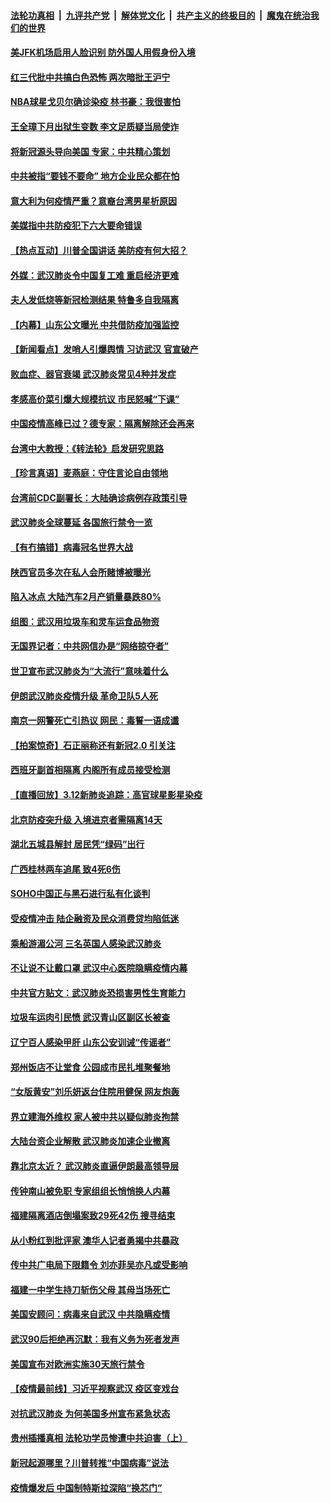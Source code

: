 ####  [法轮功真相](../../../../basic/blob/master/README.md?t=03130726) &nbsp;|&nbsp; [九评共产党](../../../../9ping.md/blob/master/README.md?t=03130726) &nbsp;|&nbsp; [解体党文化](../../../../jtdwh.md/blob/master/README.md?t=03130726)  &nbsp;|&nbsp; [共产主义的终极目的](../../../../gczydzjmd.md/blob/master/README.md?t=03130726) &nbsp;|&nbsp; [魔鬼在统治我们的世界](../../../../mgztzwmdsj.md/blob/master/README.md?t=03130726) 

#### [美JFK机场启用人脸识别 防外国人用假身份入境](../pages/nsc413/n11936511.md?t=03130726) 

#### [红三代批中共搞白色恐怖 两次暗批王沪宁](../pages/nsc413/n11936325.md?t=03130726) 

#### [NBA球星戈贝尔确诊染疫 林书豪：我很害怕](../pages/nsc413/n11936430.md?t=03130726) 

#### [王全璋下月出狱生变数 李文足质疑当局使诈](../pages/nsc413/n11936535.md?t=03130726) 

#### [将新冠源头导向美国 专家：中共精心策划](../pages/nsc413/n11936432.md?t=03130726) 

#### [中共被指“要钱不要命” 地方企业民众都在怕](../pages/nsc413/n11936481.md?t=03130726) 

#### [意大利为何疫情严重？意裔台湾男星析原因](../pages/nsc413/n11936148.md?t=03130726) 

#### [美媒指中共防疫犯下六大要命错误](../pages/nsc413/n11936270.md?t=03130726) 

#### [【热点互动】川普全国讲话 美防疫有何大招？](../pages/nsc413/n11936288.md?t=03130726) 

#### [外媒：武汉肺炎令中国复工难 重启经济更难](../pages/nsc413/n11936267.md?t=03130726) 

#### [夫人发低烧等新冠检测结果 特鲁多自我隔离](../pages/nsc413/n11936352.md?t=03130726) 

#### [【内幕】山东公文曝光 中共借防疫加强监控](../pages/nsc413/n11934303.md?t=03130726) 

#### [【新闻看点】发哨人引爆舆情 习访武汉 官宣破产](../pages/nsc413/n11936289.md?t=03130726) 

#### [败血症、器官衰竭 武汉肺炎常见4种并发症](../pages/nsc413/n11936256.md?t=03130726) 

#### [孝感高价菜引爆大规模抗议 市民怒喊“下课”](../pages/nsc413/n11936264.md?t=03130726) 

#### [中国疫情高峰已过？德专家：隔离解除还会再来](../pages/nsc413/n11935994.md?t=03130726) 

#### [台湾中大教授：《转法轮》启发研究思路](../pages/nsc413/n11936131.md?t=03130726) 

#### [【珍言真语】麦燕庭：守住言论自由领地](../pages/nsc413/n11936215.md?t=03130726) 

#### [台湾前CDC副署长：大陆确诊病例存政策引导](../pages/nsc413/n11935598.md?t=03130726) 

#### [武汉肺炎全球蔓延 各国旅行禁令一览](../pages/nsc413/n11936089.md?t=03130726) 

#### [【有冇搞错】病毒冠名世界大战](../pages/nsc413/n11936158.md?t=03130726) 

#### [陕西官员多次在私人会所赌博被曝光](../pages/nsc413/n11935782.md?t=03130726) 

#### [陷入冰点 大陆汽车2月产销量暴跌80%](../pages/nsc413/n11935943.md?t=03130726) 

#### [组图：武汉用垃圾车和灵车运食品物资](../pages/nsc413/n11935329.md?t=03130726) 

#### [无国界记者：中共网信办是“网络掠夺者”](../pages/nsc413/n11936021.md?t=03130726) 

#### [世卫宣布武汉肺炎为“大流行”意味着什么](../pages/nsc413/n11935933.md?t=03130726) 

#### [伊朗武汉肺炎疫情升级 革命卫队5人死](../pages/nsc413/n11935711.md?t=03130726) 

#### [南京一网警死亡引热议 网民：毒誓一语成谶](../pages/nsc413/n11935645.md?t=03130726) 

#### [【拍案惊奇】石正丽称还有新冠2.0 引关注](../pages/nsc413/n11934119.md?t=03130726) 


#### [西班牙副首相隔离 内阁所有成员接受检测](../pages/nsc413/n11935473.md?t=03130726) 

#### [【直播回放】3.12新肺炎追踪：高官球星影星染疫](../pages/nsc413/n11935368.md?t=03130726) 

#### [北京防疫突升级 入境进京者需隔离14天](../pages/nsc413/n11935042.md?t=03130726) 

#### [湖北五城县解封 居民凭“绿码”出行](../pages/nsc413/n11935249.md?t=03130726) 

#### [广西桂林两车追尾 致4死6伤](../pages/nsc413/n11935065.md?t=03130726) 

#### [SOHO中国正与黑石进行私有化谈判](../pages/nsc413/n11934453.md?t=03130726) 

#### [受疫情冲击 陆企融资及民众消费贷均陷低迷](../pages/nsc413/n11933676.md?t=03130726) 

#### [乘船游湄公河 三名英国人感染武汉肺炎](../pages/nsc413/n11935074.md?t=03130726) 

#### [不让说不让戴口罩 武汉中心医院隐瞒疫情内幕](../pages/nsc413/n11934980.md?t=03130726) 

#### [中共官方贴文：武汉肺炎恐损害男性生育能力](../pages/nsc413/n11934952.md?t=03130726) 

#### [垃圾车运肉引民愤 武汉青山区副区长被查](../pages/nsc413/n11934472.md?t=03130726) 

#### [辽宁百人感染甲肝 山东公安训诫“传谣者”](../pages/nsc413/n11934308.md?t=03130726) 

#### [郑州饭店不让堂食 公园成市民扎堆聚餐地](../pages/nsc413/n11935014.md?t=03130726) 

#### [“女版黄安”刘乐妍返台住院用健保 网友炮轰](../pages/nsc413/n11934318.md?t=03130726) 

#### [界立建海外维权 家人被中共以疑似肺炎拘禁](../pages/nsc413/n11933606.md?t=03130726) 

#### [大陆台资企业解散 武汉肺炎加速企业撤离](../pages/nsc413/n11934248.md?t=03130726) 

#### [靠北京太近？ 武汉肺炎直逼伊朗最高领导层](../pages/nsc413/n11933475.md?t=03130726) 

#### [传钟南山被免职 专家组组长悄悄换人内幕](../pages/nsc413/n11934088.md?t=03130726) 

#### [福建隔离酒店倒塌案致29死42伤 搜寻结束](../pages/nsc413/n11934195.md?t=03130726) 

#### [从小粉红到批评家 澳华人记者勇揭中共暴政](../pages/nsc413/n11931884.md?t=03130726) 

#### [传中共广电局下限籍令 刘亦菲吴亦凡或受影响](../pages/nsc413/n11933566.md?t=03130726) 

#### [福建一中学生持刀斩伤父母 其母当场死亡](../pages/nsc413/n11934127.md?t=03130726) 

#### [美国安顾问：病毒来自武汉 中共隐瞒疫情](../pages/nsc413/n11934168.md?t=03130726) 

#### [武汉90后拒绝再沉默：我有义务为死者发声](../pages/nsc413/n11934044.md?t=03130726) 

#### [美国宣布对欧洲实施30天旅行禁令](../pages/nsc413/n11933815.md?t=03130726) 

#### [【疫情最前线】习近平视察武汉 疫区变戏台](../pages/nsc413/n11933377.md?t=03130726) 

#### [对抗武汉肺炎 为何美国多州宣布紧急状态](../pages/nsc413/n11933167.md?t=03130726) 

#### [贵州插播真相 法轮功学员惨遭中共迫害（上）](../pages/nsc413/n11932683.md?t=03130726) 

#### [新冠起源哪里？川普转推“中国病毒”说法](../pages/nsc413/n11933596.md?t=03130726) 

#### [疫情爆发后 中国制特斯拉深陷“换芯门”](../pages/nsc413/n11933540.md?t=03130726) 

